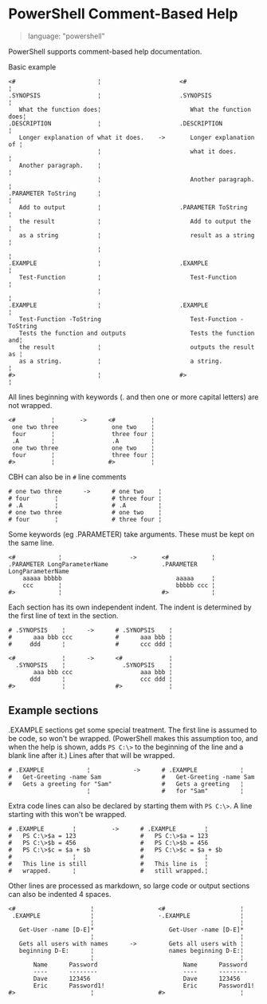 # PowerShell Comment-Based Help #

> language: "powershell"

PowerShell supports comment-based help documentation.

Basic example

    <#                       ¦                      <#                       ¦
    .SYNOPSIS                ¦                      .SYNOPSIS                ¦
       What the function does¦                         What the function does¦
    .DESCRIPTION             ¦                      .DESCRIPTION             ¦
       Longer explanation of what it does.    ->       Longer explanation of ¦
                             ¦                         what it does.         ¦
       Another paragraph.    ¦                                               ¦
                             ¦                         Another paragraph.    ¦
    .PARAMETER ToString      ¦                                               ¦
       Add to output         ¦                      .PARAMETER ToString      ¦
       the result            ¦                         Add to output the     ¦
       as a string           ¦                         result as a string    ¦
                             ¦                                               ¦
    .EXAMPLE                 ¦                      .EXAMPLE                 ¦
       Test-Function         ¦                         Test-Function         ¦
                             ¦                                               ¦
    .EXAMPLE                 ¦                      .EXAMPLE                 ¦
       Test-Function -ToString                         Test-Function -ToString
       Tests the function and outputs                  Tests the function and¦
       the result            ¦                         outputs the result as ¦
       as a string.          ¦                         a string.             ¦
    #>                       ¦                      #>                       ¦

All lines beginning with keywords (. and then one or more capital letters) are not
wrapped.

    <#          ¦       ->      <#          ¦
     one two three               one two    ¦
     four       ¦                three four ¦
     .A         ¦                .A         ¦
     one two three               one two    ¦
     four       ¦                three four ¦
    #>          ¦               #>          ¦

CBH can also be in `#` line comments

    # one two three      ->      # one two    ¦
    # four       ¦               # three four ¦
    # .A         ¦               # .A         ¦
    # one two three              # one two    ¦
    # four       ¦               # three four ¦

Some keywords (eg .PARAMETER) take arguments. These must be kept on the same
line.

    <#            ¦                   ->       <#            ¦
    .PARAMETER LongParameterName               .PARAMETER LongParameterName
        aaaaa bbbbb                                aaaaa     ¦
        ccc       ¦                                bbbbb ccc ¦
    #>            ¦                            #>            ¦

Each section has its own independent indent. The indent is determined by the
first line of text in the section.

    # .SYNOPSIS    ¦      ->      # .SYNOPSIS    ¦
    #      aaa bbb ccc            #      aaa bbb ¦
    #     ddd      ¦              #      ccc ddd ¦

    <#             ¦      ->      <#             ¦
      .SYNOPSIS    ¦                .SYNOPSIS    ¦
           aaa bbb ccc                   aaa bbb ¦
          ddd      ¦                     ccc ddd ¦
    #>             ¦              #>             ¦


## Example sections ##

.EXAMPLE sections get some special treatment. The first line is assumed to be
code, so won't be wrapped. (PowerShell makes this assumption too, and when the
help is shown, adds `PS C:\>` to the beginning of the line and a blank line
after it.) Lines after that will be wrapped.

    # .EXAMPLE            ¦            ->      # .EXAMPLE            ¦
    #   Get-Greeting -name Sam                 #   Get-Greeting -name Sam
    #   Gets a greeting for "Sam"              #   Gets a greeting   ¦
                          ¦                    #   for "Sam"         ¦

Extra code lines can also be declared by starting them with `PS C:\>`. A line
starting with this won't be wrapped.

    # .EXAMPLE        ¦          ->      # .EXAMPLE        ¦
    #   PS C:\>$a = 123                  #   PS C:\>$a = 123
    #   PS C:\>$b = 456                  #   PS C:\>$b = 456
    #   PS C:\>$c = $a + $b              #   PS C:\>$c = $a + $b
    #                 ¦                  #                 ¦
    #   This line is still               #   This line is  ¦
    #   wrapped.      ¦                  #   still wrapped.¦


Other lines are processed as markdown, so large code or output sections can also
be indented 4 spaces.

    <#                     ¦                  <#                     ¦
     .EXAMPLE              ¦                  ·.EXAMPLE              ¦
                           ¦                                         ¦
       Get-User -name [D-E]*                     Get-User -name [D-E]*
                           ¦                                         ¦
       Gets all users with names      ->         Gets all users with ¦
       beginning D-E:      ¦                     names beginning D-E:¦
                           ¦                                         ¦
           Name      Password                        Name      Password
           ----      --------                        ----      --------
           Dave      123456                          Dave      123456
           Eric      Password1!                      Eric      Password1!
    #>                     ¦                  #>                     ¦

